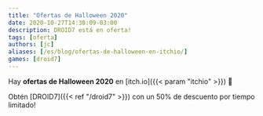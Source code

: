 ```yaml
---
title: "Ofertas de Halloween 2020"
date: 2020-10-27T14:38:09-03:00
description: DROID7 está en oferta!
tags: [oferta]
authors: [jc]
aliases: [/es/blog/ofertas-de-halloween-en-itchio/]
games: [droid7]
---
```


Hay **ofertas de Halloween 2020** en [itch.io]({{< param "itchio" >}}) 🎃

Obtén [DROID7]({{< ref "/droid7" >}}) con un 50% de descuento por tiempo limitado!
